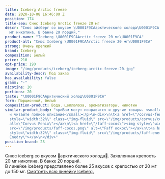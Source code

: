 ```yaml
---
title: Iceberg Arctic freeze
date: 2020-10-08 16:46:00 Z
position: 174
title-seo: Снюс Iceberg Arctic freeze 20 мг
descr: "Снюс айсберг со вкусом \U0001F9CAарктического холода\U0001F9CA. Крепость 20
  мг никотина. В банке 20 порций."
product-name: "Iceberg \U0001F9CAArctic freeze 20 мг\U0001F9CA"
product-alt: "Снюс Iceberg \U0001F9CAArctic freeze 20 мг\U0001F9CA"
strong: Очень крепкий
brand: Iceberg
composition: Белый
price: 210
opt-price: 190
image: "/img/products/iceberg/iceberg-arctic-freeze-20.jpg"
availability-descr: Под заказ
has_availability: false
gramm: "-"
nicotine: 20
portions: 20
taste: "\U0001F9CAАрктический холод\U0001F9CA"
form: Порционный, белый
composition-product: Вода, целлюлоза, ароматизаторы, никотин
similar-product_body: "<p>Вам могут понравится и другие товары. <small>Жмите на картинки
  и читайте полное описание</small></p>\n<div>\n\t<a href=\"/corvus-fenix-barberry\"><img
  style=\"width:32%\" class=\"img-fluid\" src=\"/img/products/corvus/corvus-fenix.png\"
  alt=\"Corvus Fenix\"></a>\n\t<a href=\"/faff-cocos\"><img style=\"width:32%\" class=\"img-fluid\"
  src=\"/img/products/faff-cocos.png\" alt=\"Faff кокос\"></a>\n\t<a href=\"/faff-snus-energy\"><img
  style=\"width:32%\" class=\"img-fluid\" src=\"/img/products/faff-energy.png\" alt=\"Faff
  Enedry\"></a>\n</div>"
position-brand: 23
---
```


Снюс iceberg со вкусом 🧊арктического холода🧊. Заявленная крепость 20 мг никотина. В банке 20 порций.<br> 
В линейке iceberg представлено более 25 вкусов с крепостью от 20 мг до 150 мг. <a href="/iceberg">Смотреть всю линейку Iceberg.</a>